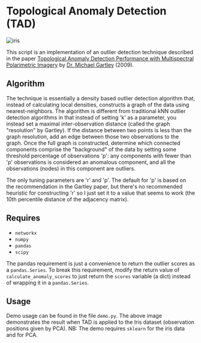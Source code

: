 # Topological Anomaly Detection (TAD)

![iris](https://raw.githubusercontent.com/dmarx/Topological-Anomaly-Detection/master/Iris_outlier_graph_small.png)

This script is an implementation of an outlier detection technique described in the paper [Topological Anomaly Detection Performance with
Multispectral Polarimetric Imagery](http://www.cis.rit.edu/~mxgpci/pubs/gartley-7334-1.pdf) by [Dr. Michael Gartley](http://www.cis.rit.edu/~mxgpci/) (2009). 

Algorithm
----------

The technique is essentially a density based outlier detection algorithm that, instead of calculating local densities, constructs a graph
of the data using nearest-neighbors. The algorithm is different from traditional kNN outlier detection algorithms in that instead of setting 'k' as a
parameter, you instead set a maximal inter-observation distance (called the graph "resolution" by Gartley). If the distance between two points is less 
than the graph resolution, add an edge between those two observations to the graph. Once the full graph is constructed, determine which connected 
components comprise the "background" of the data by setting some threshold percentage of observations 'p': any components with fewer than 'p' observations 
is considered an anomalous component, and all the observations (nodes) in this component are outliers. 

The only tuning parameters are 'r' and 'p'. The default for 'p' is based on the recommendation in the Gartley paper, but there's no recommended heuristic for
constructing 'r' so I just set it to a value that seems to work (the 10th percentile distance of the adjacency matrix).

Requires
--------
* `networkx`
* `numpy`
* `pandas`
* `scipy`

The pandas requirement is just a convenience to return the outlier scores as a `pandas.Series`. To break this requirement, modify the return value of `calculate_anomaly_scores` 
to just return the `scores` variable (a dict) instead of wrapping it in a `pandas.Series`.

Usage
---------
Demo usage can be found in the file `demo.py`. The above image demonstrates the result when TAD is applied to the Iris dataset (observation positions given by PCA). 
NB: The demo requires `sklearn` for the iris data and for PCA.